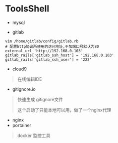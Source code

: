 # ToolsShell
- mysql

- gitlab

  

```shell
vim /home/gitlab/config/gitlab.rb
# 配置http协议所使用的访问地址,不加端口号默认为80
external_url 'http://192.168.0.103'
gitlab_rails['gitlab_ssh_host'] = '192.168.0.103'
gitlab_rails['gitlab_ssh_user'] = '222'

```

- cloud9
> 在线编辑IDE

- gitignore.io
> 快速生成 gitignore文件
>
> 这个启动了只能本地可以用，做了一个nginx代理

- nginx
- portainer

> docker 监控工具